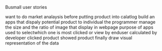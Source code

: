 Busmall user stories

want to do market analaysis before putting product into calatlog
build an apps that dispaly potential product to individual
the programmer manage the size and the ratio of image that display in webpage
  purpose of apps
used to selectwhich one is most clicked or view by enduser
  calculated by developer
clicked product
showed product
finally draw visual representation of the data
